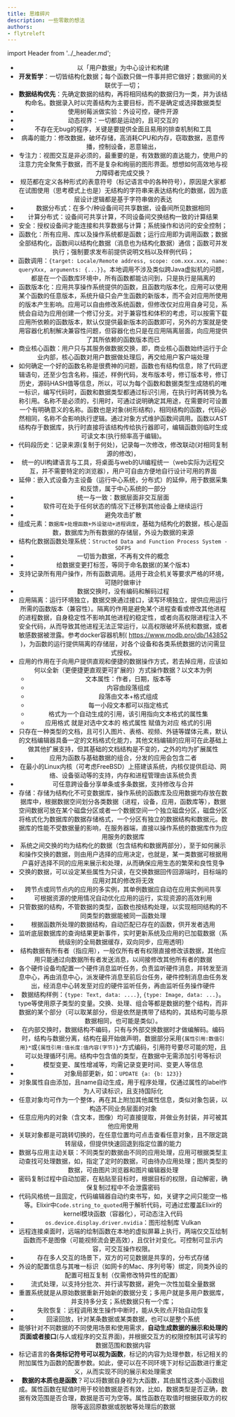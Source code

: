 ```yaml
---
title: 思维碎片
description: 一些零散的想法
authors:
- flytreleft
---
```


import Header from '../_header.md';

<Header />


- 以「用户数据」为中心设计和构建
- **开发哲学**：一切皆结构化数据；每个函数只做一件事并把它做好；数据间的关联优于一切；
- **数据结构优先**：先确定数据的结构，再将相同结构的数据归为一类，并为该结构命名。数据录入时以完善结构为主要目标，而不是确定或选择数据类型
- 使用树莓派做实验：外设可控，硬件开源
- 动态视界：一切都是运动的，且可交互的
- 不存在无bug的程序，关键是要提供全面且易用的排查机制和工具
- 病毒的能力：修改数据，破坏存储，高消耗CPU和内存，窃取数据，恶意传播，控制设备，恶意输出，
- 专注力：视图交互是非必须的，最重要的是，有效数据的直达能力，使用户的注意力完全聚焦于数据，而不是复杂和绚丽的图形界面。想想如何高效地与视力障碍者完成交换？
- 规范都在定义各种形式的表意符号（标记语言中的各种符号），原因是大家都在试图使用（思考模式上也是）无结构的字符串来表达结构化的数据，因为底层设计逻辑都是基于字符串做的表达
- 数据分布式：在多个/种设备间可共享数据，设备间所见数据相同
- 计算分布式：设备间可共享计算，不同设备间交换结构一致的计算结果
- 安全：授权设备间才能连接和共享数据与计算；系统操作和访问的安全控制；
- 函数化：所有应用、库以及操作系统都是函数；运行应用即为调用函数；数据全部结构化，函数间以结构化数据（消息也为结构化数据）通信；函数可并发执行；强制要求发布前提供说明文档以及样例代码；
- 函数调用：`{target: Locale/Remote address, scope: com.xxx.xxx, name: queryXxx, arguments: {...}}`。本地调用不涉及类似跨Java虚拟机的问题，都是在一个函数库环境中，所有函数都能访问到，只是执行是隔离的
- 函数版本化：应用共享操作系统提供的函数，且函数均版本化，应用可以使用某个函数的任意版本，系统升级只会产生函数的新版本，而不会对应用所使用的版本产生影响。应用可以自由修改系统函数，但修改仅对应用自身可见，系统会自动为应用创建一个修订分支。对于兼容性和体积的考虑，可以按需下载应用所依赖的函数版本，默认仅提供最新版本的函数即可，另外的方案就是使用容器化机制解决兼容性问题，但容器化也只是在应用隔离层面，向应用提供了其所依赖的函数版本而已
- 商业核心函数：用户只与其服务做数据交换，即，商业核心函数始终运行于企业内部，核心函数对用户数据做处理后，再交给用户客户端处理
- 如何确定一个好的函数名称是很费神的问题，函数也有结构信息，除了代码逻辑语句，还至少包含名称，描述，样例代码，发布版本号，修订版本号，修订历史，源码HASH值等信息，所以，可以为每个函数和数据类型生成随机的唯一标识，编写代码时，函数和数据类型都通过标识引用，在执行时再转换为名称引用。名称不是必须的，引用时，可通过说明确定其用途，在需要时可设置一个有明确意义的名称。函数也是对象(树形结构)，相同结构的函数，代码必然相同，名称不会影响执行逻辑。通过对象方式维护函数间调用。函数以AST结构存于数据库，执行时直接将该结构传给执行器即可，编辑函数则临时生成可读文本(执行频率高于编辑)。
- 代码段历史：记录来源(复制于何处)，记录每一次修改，修改联动(对相同复制源的修改)，
- 统一的UI构建语言与工具，将桌面与web的UI编程统一（web实际为远程交互，并不需要特定的浏览器），用户可自由方便地自行设计可用的界面
- 延伸：嵌入式设备为主设备（运行中心系统，分布式）的延伸，用于数据采集和反馈，属于中心系统的一部分
- 统一与一致：数据层面非交互层面
- 软件可在处于任何状态的情况下迁移到其他设备上继续运行
- 避免攻击扩散
- 组成元素：`数据库+处理函数+外设驱动+进程调度`，基础为结构化的数据，核心是函数，数据库为所有数据的存储层，外设为数据的来源
- 结构化数据函数处理系统：`Structed Data and Function Process System - SDFPS`
- 一切皆为数据，不再有文件的概念
- 给数据变更打标签，等同于命名数据(的某个版本)
- 支持记录所有用户操作，所有函数调用。适用于政企机关等要求严格的环境，可随时做审计
- 数据交换时，没有编码和解码过程
- 应用隔离：运行环境独立，数据交换通过接口，读写环境独立，提供应用运行所需的函数版本（兼容性）。隔离的作用是避免某个进程查看或修改其他进程的进程数据，自身稳定性不影响其他进程的稳定性，或者向高权限进程注入不安全代码，从而导致其他进程无法正常运行，以高权限破坏系统和数据，或者敏感数据被泄露。参考docker容器机制( https://www.modb.pro/db/143852 )，为函数的运行提供隔离的存储层，对各个设备和各类系统数据的访问需显式授权。
- 应用的作用在于向用户提供直观和便捷的数据操作方式，若去掉应用，应该如何以全新（更便捷更直观更可扩展的）方式操作数据？以文本为例
  - 文本属性：作者，日期，版本等
  - 内容由段落组成
  - 段落由文本+格式组成
  - 每一小段文本都可以指定格式
  - 格式为一个自动生成的引用，该引用指向文本格式的属性集
  - 应用格式 就是对选中文本的 格式属性 赋值为对应 格式的引用
- 只存在一种类型的文档，且可引入图片、表格、视频、外链等媒体元素，默认的文档编辑器具备一定的文档格式化能力，其他文档编辑的应用可在此基础上做其他扩展支持，但其基础的文档结构是不变的，之外的均为扩展属性
- 应用为函数与基础数据的组合，分发的应用会包含二者
- 在最小的Linux内核（可考虑FreeBSD）上搭建该系统，内核仅提供启动、网络、设备驱动等的支持，内存和进程管理由该系统负责
- 可任意跨设备分享单条或多条数据，支持修改与合并
- 存储：存储为结构化不可变数据库，操作系统的函数库及应用数据均存放在数据库中，根据数据空间划分各类数据（进程，设备，应用，函数库等），数据空间数据可放在某个磁盘分区或者一个数据空间一个独立磁盘分区，磁盘分区将格式化为数据库的数据存储格式，一个分区有独立的数据结构和数据元。数据库的性能不受数据量的影响，在服务器端，直接以操作系统的数据库作为应用服务的数据库
- 系统之间交换的均为结构化的数据（包含结构和数据两部分），至于如何展示和操作交换的数据，则由用户选择的应用决定，也就是，某一类数据可根据用户喜好选择不同的应用来展示和处理，从而确保应用生态的繁荣和良性竞争
- 交换的数据，可以设定某些属性为只读，在交换数据回传回源端时，目标端的应用对其的修改将无效
- 跨节点或同节点内的应用的多实例，其单例数据应自动在应用实例间共享
- 可根据资源的使用情况自动优化应用的运行，实现资源的高效利用
- 只管数据的结构，不管数据的类型，函数也按结构处理，以实现相同结构的不同类型的数据能被同一函数处理
- 根据函数所处理的数据结构，自动匹配已存在的函数，供开发者选用
- 监听底层数据库的查询结果更新事件，实时更新系统及应用的已加载数据（系统级别的全局数据缓存，双向同步，应用透明）
- 结构数据有所有者（指应用），一般仅所有者有权限直接修改该数据，其他应用只能通过向数据所有者发送消息，以间接修改其他所有者的数据
- 各个硬件设备均配置一个硬件消息监听任务，负责监听硬件消息，并转发至消息中心，再由消息中心，派发硬件消息至前后台任务，硬件控制消息由任务发出，经消息中心转发至对应的硬件监听任务，再由监听任务操作硬件
- 数据结构样例：`{type: Text, data: ....}`, `{type: Image, data: ...}`。type等使用原子类型的变量。交换、处理、组合等都是数据的整个结构，而非数据的某个部分（可以取某部分，但是依然是携带了结构的，其结构可能与原数据相同，也可能是类似）。
- 在内部交换时，数据结构不编码，只有与外部交换数据时才做编解码。编码时，结构与数据分离，结构在最开始做声明，数据部分采用`{属性引用:数值引用}*`或`{属性引用:值长度:值内容(字节)}*`方式编码，引用符号要尽可能的短，且可以处理循环引用。结构中包含值的类型，在数据中无需添加引号等标识
- 模型变更、属性增减等，均需记录变更时间、变更人等信息
- 对象局部更新，如：`UPDATE {a: {b: 123}}`
- 对象属性自由添加，且name自动生成，用于程序处理，仅通过属性的label作为人可读标识，且支持国际化
- 任意对象均可作为一个整体，再在其上附加其他属性信息，类似对象包装，以构造不同业务层面的对象
- 任意应用内的对象（含文本，图像）均可直接提取，并做业务封装，并可被其他应用使用
- 关联对象都是可跳转切换的，在任意位置均可点击查看任意对象，且不限定跳转层级，但提供快速回退到指定位置的能力
- 数据与应用主动关联：不同类型的数据由不同的应用处理，应用可根据类型主动查找可处理数据，如，指定了定时的数据，可由待办应用处理；图片类型的数据，可由图片浏览器和图片编辑器处理
- 密码复制过程中自动加密，在粘贴至目标时，根据目标的权限，自动解密，确保复制过程中不会泄露密码
- 代码风格统一且固定，代码编辑器自动约束书写，如，关键字之间只能空一格等。Elixir中`Code.string_to_quoted`用于解析代码，可通过宏覆盖Elixir的kernel模块函数（容器化），可动态注入代码
- `os.device.display.driver.nvidia`：图形绘制库 Vulkan
- 远程连接桌面时，远端的绘制函数在本地的虚拟屏幕上执行，两端仅交互绘制函数而不是图像（可能视频流会更高效），且仅针对变化。可控制可显示内容，可交互操作权限。
- 存在多人交互的场景下，双方的可见数据是共享的，分布式存储
- 外设的配置信息与其唯一标识（如网卡的Mac、序列号等）绑定，同类外设的配置可相互复制（仅需修改特异性的配置）
- 流式处理，以支持分批次、并行读写数据，避免一次性加载全量数据
- 重置系统就是从原始数据重新开始新的数据分支；多用户就是多用户数据库，并支持多分支；系统数据只有一个库；
- 失败恢复：远程调用发生操作中断时，能从失败点开始自动恢复
- 回滚回放，针对某条数据或某类数据，也可以是整个系统
- 能够针对不同数据的不同使用场景和使用需求，**自动生成数据的展示和处理的页面或者接口**(与人或程序的交互界面)，并根据交互方的权限控制其可读写的数据范围和数据内容
- 标记语言的**各类标记符号可以视为函数**，标记的内容为处理参数，标记相关的附加属性为函数的配置参数。如此，便可以在不同环境下对标记函数进行重定义，从而实现不同的展示和处理需求
- **数据的本质也是函数**？可以将数据自身视为大函数，其由属性这类小函数组成。属性函数在赋值时用于校验数据是否有效，比如，数据类型是否正确，数据有效范围是否合理，数据是否可为空等。属性函数在取值时根据获取方的权限等返回原数据或脱敏等处理后的数据
